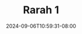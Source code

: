 --- 
title: "Rarah 1"
description: "download bokep Rarah 1 durasi panjang full new"
date: 2024-09-06T10:59:31-08:00
file_code: "kxpe0f58s1gg"
draft: false
cover: "bjt1efyby7o3y7rh.jpg"
tags: ["Rarah", "bokep-indo", "bokep-viral", "bokep-ig"]
length: 1945
fld_id: "1391199"
foldername: ".RARAHUKHTIHIJAB35Video"
categories: [".RARAHUKHTIHIJAB35Video"]
views: 172
---